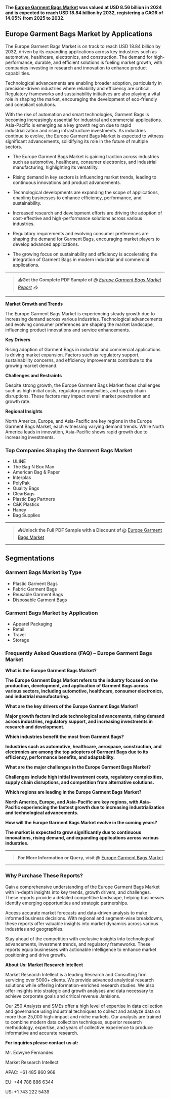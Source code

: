 <p><strong>The <a href="https://www.marketresearchintellect.com/download-sample/?rid=375783&amp;utm_source=Pulse-April-Europe&amp;utm_medium=852">Europe Garment Bags Market</a> was valued at USD 8.56 billion in 2024 and is expected to reach USD 18.84 billion by 2032, registering a CAGR of 14.05% from 2025 to 2032.</strong></p><h2>Europe Garment Bags Market by Applications&nbsp;</h2><p><p>The Europe Garment Bags Market is on track to reach USD 18.84 billion by 2032, driven by its expanding applications across key industries such as automotive, healthcare, electronics, and construction. The demand for high-performance, durable, and efficient solutions is fueling market growth, with companies investing in research and innovation to enhance product capabilities.</p><p>Technological advancements are enabling broader adoption, particularly in precision-driven industries where reliability and efficiency are critical. Regulatory frameworks and sustainability initiatives are also playing a vital role in shaping the market, encouraging the development of eco-friendly and compliant solutions.</p><p>With the rise of automation and smart technologies, Garment Bags is becoming increasingly essential for industrial and commercial applications. Asia-Pacific is emerging as a key growth region due to rapid industrialization and rising infrastructure investments. As industries continue to evolve, the Europe Garment Bags Market is expected to witness significant advancements, solidifying its role in the future of multiple sectors.</p></p><ul><li><p>The Europe Garment Bags Market is gaining traction across industries such as automotive, healthcare, consumer electronics, and industrial manufacturing, highlighting its versatility.</p></li><li><p>Rising demand in key sectors is influencing market trends, leading to continuous innovations and product advancements.</p></li><li><p>Technological developments are expanding the scope of applications, enabling businesses to enhance efficiency, performance, and sustainability.</p></li><li><p>Increased research and development efforts are driving the adoption of cost-effective and high-performance solutions across various industries.</p></li><li><p>Regulatory requirements and evolving consumer preferences are shaping the demand for Garment Bags, encouraging market players to develop advanced applications.</p></li><li><p>The growing focus on sustainability and efficiency is accelerating the integration of Garment Bags in modern industrial and commercial applications.</p></li></ul><hr /><blockquote><p><strong><span class="font-[700]">📥Get the Complete PDF Sample of @ </span></strong><em><span class="font-[700]"><a href="https://www.marketresearchintellect.com/download-sample/?rid=375783&amp;utm_source=Pulse-April-Europe&amp;utm_medium=852" target="_blank" data-tracking-control-name="article-ssr-frontend-pulse_little-text-block" data-tracking-will-navigate="" data-test-link="">Europe Garment Bags Market Report</a>&nbsp;📥</span></em></p></blockquote><hr /><p class="" data-start="77" data-end="360"><strong data-start="77" data-end="105">Market Growth and Trends</strong></p><p class="" data-start="77" data-end="360">The Europe Garment Bags Market is experiencing steady growth due to increasing demand across various industries. Technological advancements and evolving consumer preferences are shaping the market landscape, influencing product innovations and service enhancements.</p><p class="" data-start="362" data-end="606"><strong data-start="362" data-end="377">Key Drivers</strong></p><p class="" data-start="362" data-end="606">Rising adoption of Garment Bags in industrial and commercial applications is driving market expansion. Factors such as regulatory support, sustainability concerns, and efficiency improvements contribute to the growing market demand.</p><p class="" data-start="608" data-end="849"><strong data-start="608" data-end="637">Challenges and Restraints</strong></p><p class="" data-start="608" data-end="849">Despite strong growth, the Europe Garment Bags Market faces challenges such as high initial costs, regulatory complexities, and supply chain disruptions. These factors may impact overall market penetration and growth rate.</p><p class="" data-start="851" data-end="1095"><strong data-start="851" data-end="872">Regional Insights</strong></p><p class="" data-start="851" data-end="1095">North America, Europe, and Asia-Pacific are key regions in the Europe Garment Bags Market, each witnessing varying demand trends. While North America leads in innovation, Asia-Pacific shows rapid growth due to increasing investments.</p><p><h3>Top Companies Shaping the Garment Bags Market </h3><ul><li>ULINE</li><li> The Bag N Box Man</li><li> American Bag & Paper</li><li> Interplas</li><li> PolyPak</li><li> Quality Bags</li><li> ClearBags</li><li> Plastic Bag Partners</li><li> C&K Plastics</li><li> Haney</li><li> Bag Supplies</li></ul></p><hr /><blockquote><p><strong>📥Unlock the Full PDF Sample with a Discount of @</strong> <a href="https://www.marketresearchintellect.com/ask-for-discount/?rid=375783&amp;utm_source=Pulse-April-Europe&amp;utm_medium=852">Europe Garment Bags Market</a></p></blockquote><hr /><p><h2>Segmentations</h2><h3>Garment Bags Market by Type</h3><ul><li>Plastic Garment Bags</li><li> Fabric Garment Bags</li><li> Reusable Garment Bags</li><li> Disposable Garment Bags</li></ul><h3>Garment Bags Market by Application</h3><ul><li>Apparel Packaging</li><li> Retail</li><li> Travel</li><li> Storage</li></ul></p><h3><strong>Frequently Asked Questions (FAQ) &ndash; Europe Garment Bags Market</strong></h3><p><strong>What is the Europe Garment Bags Market?</strong></p><p><strong>The Europe Garment Bags Market refers to the industry focused on the production, development, and application of Garment Bags across various sectors, including automotive, healthcare, consumer electronics, and industrial manufacturing.</strong></p><p><strong>What are the key drivers of the Europe Garment Bags Market?</strong></p><p><strong>Major growth factors include technological advancements, rising demand across industries, regulatory support, and increasing investments in research and development.</strong></p><p><strong>Which industries benefit the most from Garment Bags?</strong></p><p><strong>Industries such as automotive, healthcare, aerospace, construction, and electronics are among the top adopters of Garment Bags due to its efficiency, performance benefits, and adaptability.</strong></p><p><strong>What are the major challenges in the Europe Garment Bags Market?</strong></p><p><strong>Challenges include high initial investment costs, regulatory complexities, supply chain disruptions, and competition from alternative solutions.</strong></p><p><strong>Which regions are leading in the Europe Garment Bags Market?</strong></p><p><strong>North America, Europe, and Asia-Pacific are key regions, with Asia-Pacific experiencing the fastest growth due to increasing industrialization and technological advancements.</strong></p><p><strong>How will the Europe Garment Bags Market evolve in the coming years?</strong></p><p><strong>The market is expected to grow significantly due to continuous innovations, rising demand, and expanding applications across various industries.</strong></p><hr /><blockquote><p><span class="font-[700]"><strong>For More Information or Query, visit&nbsp;@</strong>&nbsp;</span><span class="font-[700]"><a href="https://www.marketresearchintellect.com/product/global-garment-bags-market-size-and-forecast/?utm_source=Linkedin&utm_medium=852" target="_blank" data-tracking-control-name="article-ssr-frontend-pulse_little-text-block" data-tracking-will-navigate="" data-test-link="">Europe Garment Bags Market</a></span></p></blockquote><hr /><h3><strong data-start="0" data-end="31">Why Purchase These Reports?</strong></h3><p class="" data-start="35" data-end="297">Gain a comprehensive understanding of the Europe Garment Bags Market with in-depth insights into key trends, growth drivers, and challenges. These reports provide a detailed competitive landscape, helping businesses identify emerging opportunities and strategic partnerships.</p><p class="" data-start="299" data-end="540">Access accurate market forecasts and data-driven analysis to make informed business decisions. With regional and segment-wise breakdowns, these reports offer valuable insights into market dynamics across various industries and geographies.</p><p class="" data-start="542" data-end="784">Stay ahead of the competition with exclusive insights into technological advancements, investment trends, and regulatory frameworks. These reports equip businesses with actionable intelligence to enhance market positioning and drive growth.</p><p><strong><span class="font-[700]">About Us: Market Research Intellect</span></strong></p><p><span class="">Market Research Intellect is a leading Research and Consulting firm servicing over 5000+ clients. We provide advanced analytical research solutions while offering information-enriched research studies.&nbsp;</span>We also offer insights into strategic and growth analyses and data necessary to achieve corporate goals and critical revenue Janisions.</p><p><span class="">Our 250 Analysts and SMEs offer a high level of expertise in data collection and governance using industrial techniques to collect and analyze data on more than 25,000 high-impact and niche markets. Our analysts are trained to combine modern data collection techniques, superior research methodology, expertise, and years of collective experience to produce informative and accurate research.</span></p><p><strong>For inquiries please contact us at:</strong></p><p>Mr. Edwyne Fernandes</p><p>Market Research Intellect</p><p>APAC: +61 485 860 968</p><p>EU: +44 788 886 6344</p><p>US: +1 743 222 5439</p>
